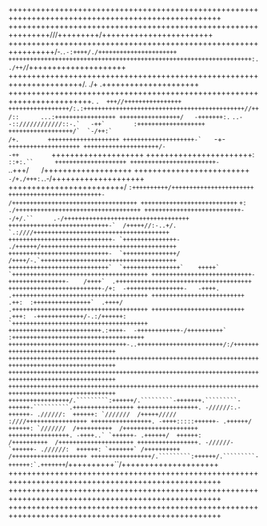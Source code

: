 ++++++++++++++++++++++++++++++++++++++++++++++++++++++++++++++++++++++++++++++++++++++++++++++++++++
+++++++++++++++++++++++++++++++++++++++++++++++++++++++++++++++///+++++++++/++++++++++++++++++++++++
++++++++++++++++++++++++++++++++++++++++++++++++++++++++++++++++/-.`.-:++++/./++++++++++++++++++++++
++++++++++++++++++++++++++++++++++++++++++++++++++++++++++++++++++++:.  ./++/`/+++++++++++++++++++++
++++++++++++++++++++++++++++++++++++++++++++++++++++++++++++++++++++++/.  ./+ .+++++++++++++++++++++
++++++++++++++++++++++++++++++++++++++++++++++++++++++++++++++++++++++++.  `.  +++//++++++++++++++++
+++++++++++++++++/:.:+++++++++++++++++++++++++++++++++++++++++++++//++/::      ...:+++++++++++++++++
+++++++++++++++++/   -+++++++:.`        ``..--::////////////::-.`   -++`        :+++++++++++++++++++
++++++++++++++++++/`  `-/++:`                                        /+.        ++++++++++++++++++++
++++++++++++++++++++-`   ``                                         -+-        `++++++++++++++++++++
+++++++++++++++++++++/-                                            -++         `++++++++++++++++++++
+++++++++++++++++++++++:                                          `::+:.``      ++++++++++++++++++++
++++++++++++++++++++++++-                                          `..+++/`   ` /+++++++++++++++++++
+++++++++++++++++++++++++`                                        -/+./+++:.`.-/++++++++++++++++++++
+++++++++++++++++++++++++/                                      `:++++++++++/+++++++++++++++++++++++
++++++++++++++++++++++++++-       `                            `/+++++++++++++++++++++++++++++++++++
+++++++++++++++++++++++++++`     `+:                           ./+++++++++++++++++++++++++++++++++++
+++++++++++++++++++++++++++-    -/+/.``     `               ``.-/+++++++++++++++++++++++++++++++++++
++++++++++++++++++++++++++++-`  /+++++//:-..+/.        `.:////++++++++++++++++++++++++++++++++++++++
+++++++++++++++++++++++++++++- `+++++++++++++++-     ./++++++/++++++++++++++++++++++++++++++++++++++
++++++++++++++++++++++++++++-  `+++++++++++++++/     /++++/-.`++++++++++++++++++++++++++++++++++++++
++++++++++++++++++++++++++++`  `++++++++++++++++`    +++++`  `++++++++++++++++++++++++++++++++++++++
++++++++++++++++++++++++++++-   ++++++++++++++++-    /++++`  .++++++++++++++++++++++++++++++++++++++
++++++++++++++++++++++++++-/+:  -++++++++++++++++-   -++++.  .++++++++++++++++++++++++++++++++++++++
++++++++++++++++++++++++++ .++:  :++++++++++++++++`  .++++/  .++++++++++++++++++++++++++++++++++++++
++++++++++++++++++++++++++ .+++:  -+++++++++++++/-.:/++++++: `++++++++++++++++++++++++++++++++++++++
++++++++++++++++++++++++++.:++++-  -++++++++++++-/++++++++++` :+++++++++++++++++++++++++++++++++++++
+++++++++++++++++++++++++++++++++-..++++++++++++++++++++++++/:/+++++++++++++++++++++++++++++++++++++
++++++++++++++++++++++++++++++++++++++++++++++++++++++++++++++++++++++++++++++++++++++++++++++++++++
++++++++++++++++++++++++++++++++++++++++++++++++++++++++++++++++++++++++++++++++++++++++++++++++++++
++++++++++++++++++++++++++++++++++++++++++++++++++++++++++++++++++++++++++++++++++++++++++++++++++++
+++++++++++++++++/.`````````:++++++/.`````````-+++++++.`````````-++++++-``````````.+++++++++++++++++
+++++++++++++++++. -//////:.-++++++- .//////:  ++++++: `///////  /+++++/////  :////+++++++++++++++++
+++++++++++++++++. -++++:::::++++++- .++++++/  ++++++: `///////  /++++++++++  /+++++++++++++++++++++
+++++++++++++++++. -++++..` `++++++- .++++++/  ++++++:           /++++++++++  /+++++++++++++++++++++
+++++++++++++++++. -//////- `++++++- .//////:  ++++++: `+++++++` /++++++++++  /+++++++++++++++++++++
+++++++++++++++++/.`````````:++++++/.`````````-++++++:`.+++++++``/++++++++++``/+++++++++++++++++++++
++++++++++++++++++++++++++++++++++++++++++++++++++++++++++++++++++++++++++++++++++++++++++++++++++++
++++++++++++++++++++++++++++++++++++++++++++++++++++++++++++++++++++++++++++++++++++++++++++++++++++
++++++++++++++++++++++++++++++++++++++++++++++++++++++++++++++++++++++++++++++++++++++++++++++++++++